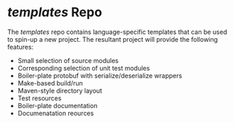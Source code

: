 # *templates* Repo

The *templates* repo contains language-specific templates that can
be used to spin-up a new project. The resultant project will provide
the following features:

+ Small selection of source modules
+ Corresponding selection of unit test modules
+ Boiler-plate protobuf with serialize/deserialize wrappers
+ Make-based build/run
+ Maven-style directory layout
+ Test resources
+ Boiler-plate documentation
+ Documenatation reources
